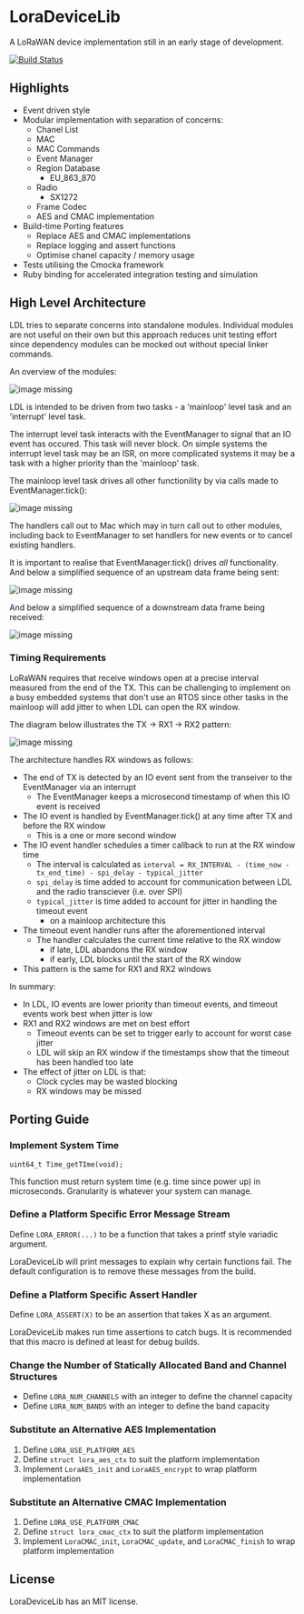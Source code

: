 LoraDeviceLib
=============

A LoRaWAN device implementation still in an early stage of development.

[![Build Status](https://travis-ci.org/cjhdev/lora_device_lib.svg?branch=master)](https://travis-ci.org/cjhdev/lora_device_lib)

## Highlights

- Event driven style
- Modular implementation with separation of concerns:
    - Chanel List
    - MAC
    - MAC Commands
    - Event Manager
    - Region Database
        - EU_863_870
    - Radio
        - SX1272
    - Frame Codec
    - AES and CMAC implementation
- Build-time Porting features
    - Replace AES and CMAC implementations
    - Replace logging and assert functions
    - Optimise chanel capacity / memory usage
- Tests utilising the Cmocka framework
- Ruby binding for accelerated integration testing and simulation

## High Level Architecture

LDL tries to separate concerns into standalone modules. Individual modules are not useful
on their own but this approach reduces unit testing effort since dependency modules can be
mocked out without special linker commands.

An overview of the modules:

![image missing](doc/plantuml/modules.png "LoraDeviceLib Modules")

LDL is intended to be driven from two tasks - a 'mainloop' level task and an 'interrupt' level task.

The interrupt level task interacts with the EventManager to signal that an IO event has occured. This task will
never block. On simple systems the interrupt level task may be an ISR, on more complicated systems it may be a task with a higher priority
than the 'mainloop' task.

The mainloop level task drives all other functionility by via calls made to EventManager.tick():

![image missing](doc/plantuml/event_tick.png "EventManger Tick")

The handlers call out to Mac which may in turn call out to other modules, including back to EventManager
to set handlers for new events or to cancel existing handlers.

It is important to realise that EventManager.tick() drives _all_ functionality. And below a simplified sequence 
of an upstream data frame being sent:

![image missing](doc/plantuml/tick_upstream.png "Upstream")

And below a simplified sequence of a downstream data frame being received:

![image missing](doc/plantuml/tick_downstream.png "Downstream")

### Timing Requirements

LoRaWAN requires that receive windows open at a precise interval measured
from the end of the TX. This can be challenging to implement on a busy 
embedded systems that don't use an RTOS since other tasks
in the mainloop will add jitter to when LDL can open the RX window.

The diagram below illustrates the TX -> RX1 -> RX2 pattern:

![image missing](doc/plantuml/rx_windows.png "RX Timing")

The architecture handles RX windows as follows:

- The end of TX is detected by an IO event sent from the transeiver to the EventManager via an interrupt
    - The EventManager keeps a microsecond timestamp of when this IO event is received
- The IO event is handled by EventManager.tick() at any time after TX and before the RX window
    - This is a one or more second window
- The IO event handler schedules a timer callback to run at the RX window time
    - The interval is calculated as `interval = RX_INTERVAL - (time_now - tx_end_time) - spi_delay - typical_jitter`
    - `spi_delay` is time added to account for communication between LDL and the radio transciever (i.e. over SPI)
    - `typical_jitter` is time added to account for jitter in handling the timeout event
        - on a mainloop architecture this 
- The timeout event handler runs after the aforementioned interval
    - The handler calculates the current time relative to the RX window
        - if late, LDL abandons the RX window        
        - if early, LDL blocks until the start of the RX window
- This pattern is the same for RX1 and RX2 windows
    
In summary:

- In LDL, IO events are lower priority than timeout events, and timeout events work best when jitter is low
- RX1 and RX2 windows are met on best effort
    - Timeout events can be set to trigger early to account for worst case jitter
    - LDL will skip an RX window if the timestamps show that the timeout has been handled too late
- The effect of jitter on LDL is that:
    - Clock cycles may be wasted blocking
    - RX windows may be missed
    
## Porting Guide

### Implement System Time

```
uint64_t Time_getTIme(void);
```
This function must return system time (e.g. time since power up) in microseconds. Granularity is
whatever your system can manage.

### Define a Platform Specific Error Message Stream

Define `LORA_ERROR(...)` to be a function that takes a printf style variadic argument.

LoraDeviceLib will print messages to explain why certain functions fail. The
default configuration is to remove these messages from the build.

### Define a Platform Specific Assert Handler

Define `LORA_ASSERT(X)` to be an assertion that takes X as an argument.

LoraDeviceLib makes run time assertions to catch bugs. It is recommended
that this macro is defined at least for debug builds.

### Change the Number of Statically Allocated Band and Channel Structures

- Define `LORA_NUM_CHANNELS` with an integer to define the channel capacity
- Define `LORA_NUM_BANDS` with an integer to define the band capacity

### Substitute an Alternative AES Implementation

1. Define `LORA_USE_PLATFORM_AES`
2. Define `struct lora_aes_ctx` to suit the platform implementation
3. Implement `LoraAES_init` and `LoraAES_encrypt` to wrap platform implementation

### Substitute an Alternative CMAC Implementation

1. Define `LORA_USE_PLATFORM_CMAC`
2. Define `struct lora_cmac_ctx` to suit the platform implementation
3. Implement `LoraCMAC_init`, `LoraCMAC_update`, and `LoraCMAC_finish` to wrap platform implementation

## License

LoraDeviceLib has an MIT license.
